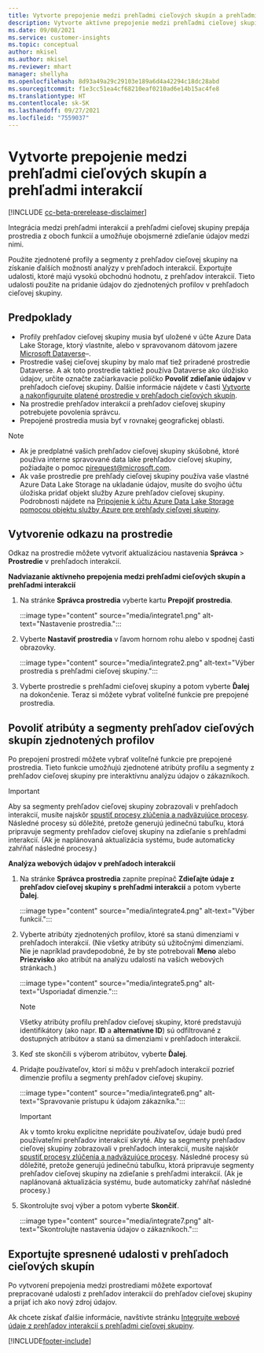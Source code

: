 ```yaml
---
title: Vytvorte prepojenie medzi prehľadmi cieľových skupín a prehľadmi interakcií
description: Vytvorte aktívne prepojenie medzi prehľadmi cieľovej skupiny a prehľadmi interakcií a povoľte obojsmerné zdieľanie údajov.
ms.date: 09/08/2021
ms.service: customer-insights
ms.topic: conceptual
author: mkisel
ms.author: mkisel
ms.reviewer: mhart
manager: shellyha
ms.openlocfilehash: 8d93a49a29c29103e189a6d4a42294c18dc28abd
ms.sourcegitcommit: f1e3cc51ea4cf68210eaf0210ad6e14b15ac4fe8
ms.translationtype: HT
ms.contentlocale: sk-SK
ms.lasthandoff: 09/27/2021
ms.locfileid: "7559037"
---
```

# <a name="create-a-link-between-audience-insights-and-engagement-insights"></a>Vytvorte prepojenie medzi prehľadmi cieľových skupín a prehľadmi interakcií

[!INCLUDE [cc-beta-prerelease-disclaimer](includes/cc-beta-prerelease-disclaimer.md)]

Integrácia medzi prehľadmi interakcií a prehľadmi cieľovej skupiny prepája prostredia z oboch funkcií a umožňuje obojsmerné zdieľanie údajov medzi nimi.

Použite zjednotené profily a segmenty z prehľadov cieľovej skupiny na získanie ďalších možností analýzy v prehľadoch interakcií. Exportujte udalosti, ktoré majú vysokú obchodnú hodnotu, z prehľadov interakcií. Tieto udalosti použite na pridanie údajov do zjednotených profilov v prehľadoch cieľovej skupiny.

## <a name="prerequisites"></a>Predpoklady

- Profily prehľadov cieľovej skupiny musia byť uložené v účte Azure Data Lake Storage, ktorý vlastníte, alebo v spravovanom dátovom jazere [Microsoft Dataverse](/powerapps/maker/data-platform/data-platform-intro.md)&ndash;. 
- Prostredie vašej cieľovej skupiny by malo mať tiež priradené prostredie Dataverse. A ak toto prostredie taktiež používa Dataverse ako úložisko údajov, určite označte začiarkavacie políčko **Povoliť zdieľanie údajov** v prehľadoch cieľovej skupiny. Ďalšie informácie nájdete v časti [Vytvorte a nakonfigurujte platené prostredie v prehľadoch cieľových skupín](../audience-insights/get-started-paid.md).
- Na prostredie prehľadov interakcií a prehľadov cieľovej skupiny potrebujete povolenia správcu.
- Prepojené prostredia musia byť v rovnakej geografickej oblasti.

> [!NOTE]
> - Ak je predplatné vašich prehľadov cieľovej skupiny skúšobné, ktoré používa interne spravované data lake prehľadov cieľovej skupiny, požiadajte o pomoc [pirequest@microsoft.com](mailto:pirequest@microsoft.com). 
> - Ak vaše prostredie pre prehľady cieľovej skupiny používa vaše vlastné Azure Data Lake Storage na ukladanie údajov, musíte do svojho účtu úložiska pridať objekt služby Azure prehľadov cieľovej skupiny. Podrobnosti nájdete na [Pripojenie k účtu Azure Data Lake Storage pomocou objektu služby Azure pre prehľady cieľovej skupiny](../audience-insights/connect-service-principal.md). 


## <a name="create-an-environment-link"></a>Vytvorenie odkazu na prostredie

Odkaz na prostredie môžete vytvoriť aktualizáciou nastavenia **Správca** > **Prostredie** v prehľadoch interakcií.

**Nadviazanie aktívneho prepojenia medzi prehľadmi cieľových skupín a prehľadmi interakcií**

1. Na stránke **Správca prostredia** vyberte kartu **Prepojiť prostredia**.

    :::image type="content" source="media/integrate1.png" alt-text="Nastavenie prostredia.":::

1. Vyberte **Nastaviť prostredia** v ľavom hornom rohu alebo v spodnej časti obrazovky.

     :::image type="content" source="media/integrate2.png" alt-text="Výber prostredia s prehľadmi cieľovej skupiny.":::

1. Vyberte prostredie s prehľadmi cieľovej skupiny a potom vyberte **Ďalej** na dokončenie. Teraz si môžete vybrať voliteľné funkcie pre prepojené prostredia.
 
## <a name="enable-audience-insights-unified-profiles-attributes-and-segments"></a>Povoliť atribúty a segmenty prehľadov cieľových skupín zjednotených profilov

Po prepojení prostredí môžete vybrať voliteľné funkcie pre prepojené prostredia. Tieto funkcie umožňujú zjednotené atribúty profilu a segmenty z prehľadov cieľovej skupiny pre interaktívnu analýzu údajov o zákazníkoch.

> [!IMPORTANT]
> Aby sa segmenty prehľadov cieľovej skupiny zobrazovali v prehľadoch interakcií, musíte najskôr [spustiť procesy zlúčenia a nadväzujúce procesy](../audience-insights/merge-entities.md). Následné procesy sú dôležité, pretože generujú jedinečnú tabuľku, ktorá pripravuje segmenty prehľadov cieľovej skupiny na zdieľanie s prehľadmi interakcií. (Ak je naplánovaná aktualizácia systému, bude automaticky zahŕňať následné procesy.)

**Analýza webových údajov v prehľadoch interakcií**

1. Na stránke **Správca prostredia** zapnite prepínač **Zdieľajte údaje z prehľadov cieľovej skupiny s prehľadmi interakcií** a potom vyberte **Ďalej**.

    :::image type="content" source="media/integrate4.png" alt-text="Výber funkcií.":::

1. Vyberte atribúty zjednotených profilov, ktoré sa stanú dimenziami v prehľadoch interakcií. (Nie všetky atribúty sú užitočnými dimenziami. Nie je napríklad pravdepodobné, že by ste potrebovali **Meno** alebo **Priezvisko** ako atribút na analýzu udalostí na vašich webových stránkach.)

    :::image type="content" source="media/integrate5.png" alt-text="Usporiadať dimenzie.":::

   >[!NOTE]
   > Všetky atribúty profilu prehľadov cieľovej skupiny, ktoré predstavujú identifikátory (ako napr. **ID** a **alternatívne ID**) sú odfiltrované z dostupných atribútov a stanú sa dimenziami v prehľadoch interakcií.

1. Keď ste skončili s výberom atribútov, vyberte **Ďalej**.
1. Pridajte používateľov, ktorí si môžu v prehľadoch interakcií pozrieť dimenzie profilu a segmenty prehľadov cieľovej skupiny.

    :::image type="content" source="media/integrate6.png" alt-text="Spravovanie prístupu k údajom zákazníka.":::

   > [!IMPORTANT]
   > Ak v tomto kroku explicitne nepridáte používateľov, údaje budú pred používateľmi prehľadov interakcií skryté.
   > Aby sa segmenty prehľadov cieľovej skupiny zobrazovali v prehľadoch interakcií, musíte najskôr [spustiť procesy zlúčenia a nadväzujúce procesy](../audience-insights/merge-entities.md). Následné procesy sú dôležité, pretože generujú jedinečnú tabuľku, ktorá pripravuje segmenty prehľadov cieľovej skupiny na zdieľanie s prehľadmi interakcií. (Ak je naplánovaná aktualizácia systému, bude automaticky zahŕňať následné procesy.)

1. Skontrolujte svoj výber a potom vyberte **Skončiť**.

    :::image type="content" source="media/integrate7.png" alt-text="Skontrolujte nastavenia údajov o zákazníkoch.":::

## <a name="export-refined-events-to-audience-insights"></a>Exportujte spresnené udalosti v prehľadoch cieľových skupín

Po vytvorení prepojenia medzi prostrediami môžete exportovať prepracované udalosti z prehľadov interakcií do prehľadov cieľovej skupiny a prijať ich ako nový zdroj údajov. 

Ak chcete získať ďalšie informácie, navštívte stránku [Integrujte webové údaje z prehľadov interakcií s prehľadmi cieľovej skupiny](../audience-insights/integrate-engagement-insights.md).

<!--
## Share engagement insights refined events with audience insights

After you create a link between environments, a new option becomes available for you to share [refined events](refined-events.md) with audience insights.

Consider the following when creating refined events for audience insights: 

- Provide a meaningful name for the refined event. It will be used as an activity name in audience insights.
- Select at least the following properties to create an activity in audience insights: 
    - Signal.Action.Name indicates the activity details.
    - Signal.User.Id maps with the customer ID.
    - Signal.View.Uri is a web address as a basis for segments or measures.
    - Signal.Export.Id is a primary key for events.
    - Signal.Timestamp determines the date and time for the activity.

To share refined events:

1. From the engagement insights menu, select **Data** and then select the **Events** tab.
2. On the **Action** menu, select **Share as activity**.

    :::image type="content" source="media/integrate8.png" alt-text="Data shared events settings.":::

3. You can view and stop actively shared events on the **Export and Sharing** tab.
4. -- per Michael K, we need a mock here (Mukesh needs to update to reflect what happens in AUI once a user shares a refined event (i.e. no longer AUI, data wrangler needs to go discover data in the storage, the shared event is available as a DS and entity, correct?)

### Attach refined events shared as activities to unified profiles in audience insights

You can bring customer web activity data from engagement insights into audience insights. In addition to transactional, demographic, or behavioral data, you can view activities on the web in unified customer profiles. You can then use these profiles to get insights such as segments, measures, and predictions for audience activation.

Follow the steps in [data unification](../audience-insights/data-unification.md) to map, match, and merge website authentication information to unified profiles in audience insights.

You can also share refined events that are now available in audience insights, identified as data sources and entities. 

Next, you can relate event data from engagement insights as unified activities in customer profiles.

### Relate refined event data as an activity of a customer profile

After unifying the data, you can configure the activity for the customer profile. For more information, go to [Customer activities](../audience-insights/activities.md).

:::image type="content" source="media/web-event-activity.png" alt-text="Activities page with expanded Edit activity pane.":::

Next, configure the new activity by using mapping elements: 

- **Primary Key**: Signal.Export.Id, a unique ID that is available for every event record in engagement insights. This property is automatically generated.

- **Timestamp**: Signal.Timestamp in the event property.

- **Event**: Signal.Name, the event name that you want to track.

- **Web address**: Signal.View.Uri that refers to the URI of the page that created the event.

- **Details**: Signal.Action.Name to represent the information to associate with the event. The selected property in this case indicates that the event is for email promotion.

- **Activity type**: In this example, we choose the existing activity type WebLog. This selection is a useful filter option to run prediction models or create segments based on this activity type.

- **Set up relationship**: This important setting ties the activity to existing customer profiles. **Signal.User.Id** is the identifier configured in the SDK to be collected. It relates to the user ID in other data sources that are configured in audience insights. 

This example configures the relationship between Signal.User.Id and RetailCustomers:CustomerRetailId, which is the primary key that was identified in the map step of the data unification process.

After processing the activities, you can review customer records and open a customer card to see activities from engagement insights in the timeline. 

> [!TIP]
> To find a customer ID that has an engagement insights activity, go to **Entities** and preview the data for the UnifiedActivity entity. **ActivityTypeDisplay = WebLog** contains the engagement insights activity configured in the preceding example. Copy the customer ID for one of those records and search<!--note from editor: Edit okay? I couldn't quite follow this.-- > for that ID on the **Customers** page.

--> 

[!INCLUDE[footer-include](../includes/footer-banner.md)]
